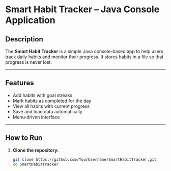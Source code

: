 # Smart Habit Tracker – Java Console Application

##  Description
The **Smart Habit Tracker** is a simple Java console-based app to help users track daily habits and monitor their progress. It stores habits in a file so that progress is never lost.

---

##  Features
- Add habits with goal streaks
- Mark habits as completed for the day
- View all habits with current progress
- Save and load data automatically
- Menu-driven interface

---

##  How to Run
1. **Clone the repository:**
   ```bash
   git clone https://github.com/YourUsername/SmartHabitTracker.git
   cd SmartHabitTracker
